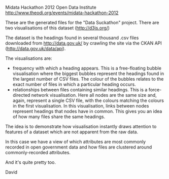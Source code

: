 Midata Hackathon 2012
Open Data Institute
http://www.theodi.org/events/midata-hackathon-2012

These are the generated files for the "Data Suckathon" project. There are two visualisations of this dataset (http://d3js.org/)

The dataset is the headings found in several thousand .csv files downloaded from http://data.gov.uk/ by crawling the site via the CKAN API (http://data.gov.uk/data/api).

The visualisations are:
 * frequency with which a heading appears. This is a free-floating bubble visualisation where the biggest bubbles represent the headings found in the largest number of CSV files. The colour of the bubbles relates to the exact number of files in which a particular heading occurs.
 * relationships between files containing similar headings. This is a force-directed network visualisation. Here all nodes are the same size and, again, represent a single CSV file, with the colours matching the colours in the first visualisation. In this visualisation, links between nodes represent headings that nodes have in common. This gives you an idea of how many files share the same headings.

The idea is to demonstrate how visualisation instantly draws attention to features of a dataset which are not apparent from the raw data.

In this case we have a view of which attributes are most commonly recorded in open government data and how files are clustered around commonly-recorded attributes.

And it's quite pretty too.

David
